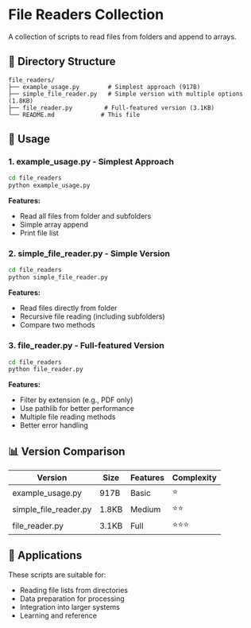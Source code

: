 # File Readers Collection

A collection of scripts to read files from folders and append to arrays.

## 📁 Directory Structure

```
file_readers/
├── example_usage.py        # Simplest approach (917B)
├── simple_file_reader.py   # Simple version with multiple options (1.8KB)
├── file_reader.py         # Full-featured version (3.1KB)
└── README.md             # This file
```

## 🚀 Usage

### 1. example_usage.py - Simplest Approach
```bash
cd file_readers
python example_usage.py
```
**Features:**
- Read all files from folder and subfolders
- Simple array append
- Print file list

### 2. simple_file_reader.py - Simple Version
```bash
cd file_readers
python simple_file_reader.py
```
**Features:**
- Read files directly from folder
- Recursive file reading (including subfolders)
- Compare two methods

### 3. file_reader.py - Full-featured Version
```bash
cd file_readers
python file_reader.py
```
**Features:**
- Filter by extension (e.g., PDF only)
- Use pathlib for better performance
- Multiple file reading methods
- Better error handling

## 📊 Version Comparison

| Version | Size | Features | Complexity |
|---------|------|----------|------------|
| example_usage.py | 917B | Basic | ⭐ |
| simple_file_reader.py | 1.8KB | Medium | ⭐⭐ |
| file_reader.py | 3.1KB | Full | ⭐⭐⭐ |

## 🎯 Applications

These scripts are suitable for:
- Reading file lists from directories
- Data preparation for processing
- Integration into larger systems
- Learning and reference
